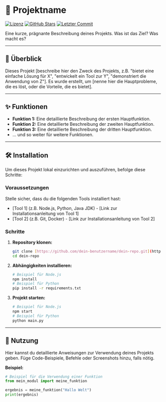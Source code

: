 # 🚀 Projektname

[![Lizenz](https://img.shields.io/badge/Lizenz-MIT-blue.svg)](LICENSE)
[![GitHub Stars](https://img.shields.io/github/stars/dein-benutzername/dein-repo?style=social)](https://github.com/dein-benutzername/dein-repo/stargazers)
[![Letzter Commit](https://img.shields.io/github/last-commit/dein-benutzername/dein-repo)](https://github.com/dein-benutzername/dein-repo/commits/main)

Eine kurze, prägnante Beschreibung deines Projekts. Was ist das Ziel? Was macht es?

---

## 🌟 Überblick

Dieses Projekt [beschreibe hier den Zweck des Projekts, z.B. "bietet eine einfache Lösung für X", "entwickelt ein Tool zur Y", "demonstriert die Anwendung von Z"]. Es wurde erstellt, um [nenne hier die Hauptprobleme, die es löst, oder die Vorteile, die es bietet].



---

## ✨ Funktionen

* **Funktion 1:** Eine detaillierte Beschreibung der ersten Hauptfunktion.
* **Funktion 2:** Eine detaillierte Beschreibung der zweiten Hauptfunktion.
* **Funktion 3:** Eine detaillierte Beschreibung der dritten Hauptfunktion.
* ... und so weiter für weitere Funktionen.

---

## 🛠️ Installation

Um dieses Projekt lokal einzurichten und auszuführen, befolge diese Schritte:

### Voraussetzungen

Stelle sicher, dass du die folgenden Tools installiert hast:

* [Tool 1] (z.B. Node.js, Python, Java JDK) - [Link zur Installationsanleitung von Tool 1]
* [Tool 2] (z.B. Git, Docker) - [Link zur Installationsanleitung von Tool 2]

### Schritte

1.  **Repository klonen:**
    ```bash
    git clone [https://github.com/dein-benutzername/dein-repo.git](https://github.com/dein-benutzername/dein-repo.git)
    cd dein-repo
    ```

2.  **Abhängigkeiten installieren:**
    ```bash
    # Beispiel für Node.js
    npm install
    # Beispiel für Python
    pip install -r requirements.txt
    ```

3.  **Projekt starten:**
    ```bash
    # Beispiel für Node.js
    npm start
    # Beispiel für Python
    python main.py
    ```

---

## 🚀 Nutzung

Hier kannst du detaillierte Anweisungen zur Verwendung deines Projekts geben. Füge Code-Beispiele, Befehle oder Screenshots hinzu, falls nötig.

**Beispiel:**

```python
# Beispiel für die Verwendung einer Funktion
from mein_modul import meine_funktion

ergebnis = meine_funktion("Hallo Welt")
print(ergebnis)
